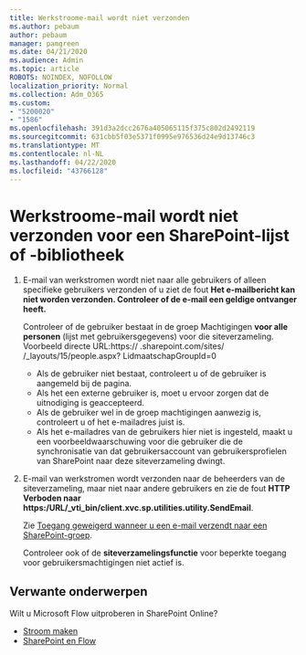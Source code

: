 ```yaml
---
title: Werkstroome-mail wordt niet verzonden
ms.author: pebaum
author: pebaum
manager: pamgreen
ms.date: 04/21/2020
ms.audience: Admin
ms.topic: article
ROBOTS: NOINDEX, NOFOLLOW
localization_priority: Normal
ms.collection: Adm_O365
ms.custom:
- "5200020"
- "1586"
ms.openlocfilehash: 391d3a2dcc2676a405065115f375c802d2492119
ms.sourcegitcommit: 631cbb5f03e5371f0995e976536d24e9d13746c3
ms.translationtype: MT
ms.contentlocale: nl-NL
ms.lasthandoff: 04/22/2020
ms.locfileid: "43766128"
---
```

# <a name="workflow-email-is-not-being-sent-for-a-sharepoint-list-or-library"></a>Werkstroome-mail wordt niet verzonden voor een SharePoint-lijst of -bibliotheek

1. E-mail van werkstromen wordt niet naar alle gebruikers of alleen specifieke gebruikers verzonden of u ziet de fout **Het e-mailbericht kan niet worden verzonden. Controleer of de e-mail een geldige ontvanger heeft.**

    Controleer of de gebruiker bestaat in de groep Machtigingen **voor alle personen** (lijst met gebruikersgegevens) voor die siteverzameling.  Voorbeeld directe URL:<tenant><sitename>https:// .sharepoint.com/sites/ /_layouts/15/people.aspx? LidmaatschapGroupId=0

    - Als de gebruiker niet bestaat, controleert u of de gebruiker is aangemeld bij de pagina. 
    - Als het een externe gebruiker is, moet u ervoor zorgen dat de uitnodiging is geaccepteerd.
    - Als de gebruiker wel in de groep machtigingen aanwezig is, controleert u of het e-mailadres juist is.
    - Als het e-mailadres van de gebruikers hier niet is ingesteld, maakt u een voorbeeldwaarschuwing voor die gebruiker die de synchronisatie van dat gebruikersaccount van gebruikersprofielen van SharePoint naar deze siteverzameling dwingt.
 
2. E-mail van werkstromen wordt verzonden naar de beheerders van de siteverzameling, maar niet naar andere gebruikers en zie de fout **HTTP Verboden naar <span>https:</span>/URL/_vti_bin/client.xvc.sp.utilities.utility.SendEmail**.
 

    Zie [Toegang geweigerd wanneer u een e-mail verzendt naar een SharePoint-groep](https://docs.microsoft.com/sharepoint/support/sharing-and-permissions/access-denied-when-send-an-email-to-groups).

    Controleer ook of de **siteverzamelingsfunctie** voor beperkte toegang voor gebruikersmachtigingen niet actief is.


## <a name="related-topics"></a>Verwante onderwerpen
Wilt u Microsoft Flow uitproberen in SharePoint Online?
- [Stroom maken](https://support.office.com/article/Create-a-flow-for-a-list-or-library-in-SharePoint-Online-or-OneDrive-for-Business-a9c3e03b-0654-46af-a254-20252e580d01) 
- [SharePoint en Flow](https://flow.microsoft.com/blog/sharepoint-and-flow/) 


